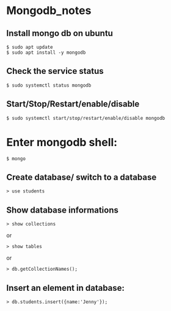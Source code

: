 # Mongodb_notes
## Install mongo db on ubuntu

    $ sudo apt update
    $ sudo apt install -y mongodb

## Check the service status

    $ sudo systemctl status mongodb

## Start/Stop/Restart/enable/disable

    $ sudo systemctl start/stop/restart/enable/disable mongodb

# Enter mongodb shell:

    $ mongo

## Create database/ switch to a database

    > use students

## Show database informations

    > show collections 

or

    > show tables

or

    > db.getCollectionNames();

## Insert an element in database:

    > db.students.insert({name:'Jenny'});



